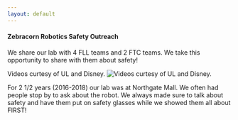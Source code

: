 ```yaml
---
layout: default
---
```


#### Zebracorn Robotics Safety Outreach

We share our lab with 4 FLL teams and 2 FTC teams. We take this opportunity to share with them about safety! 

Videos curtesy of UL and Disney.
 ![Videos curtesy of UL and Disney.](assets/images/safety.jpg)
 
 For 2 1/2 years (2016-2018) our lab was at Northgate Mall. We often had people stop by to ask about the robot. We always made sure to talk about safety and have them put on safety glasses while we showed them all about FIRST!
 
 
